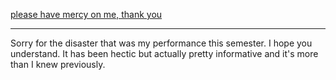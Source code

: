 [please have mercy on me, thank you](https://rohanshire.github.io/)

--------------------------------------------------------------------
Sorry for the disaster that was my performance this semester. I hope you understand. It has been hectic but actually pretty informative and it's more than I knew previously.
